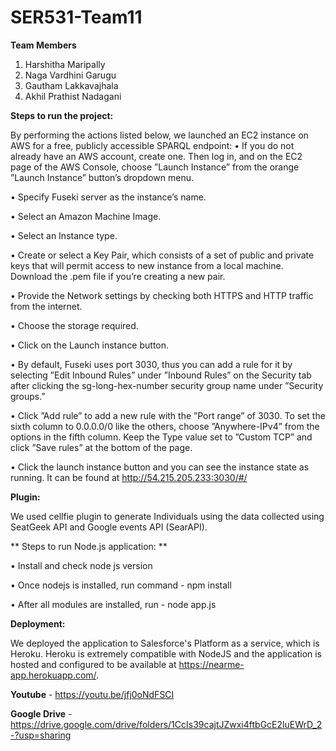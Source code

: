 # SER531-Team11

**Team Members**

1. Harshitha Maripally
2. Naga Vardhini Garugu
3. Gautham Lakkavajhala
4. Akhil Prathist Nadagani


**Steps to run the project:**

By performing the actions listed below, we launched an EC2 instance on AWS for a free, publicly accessible SPARQL endpoint:
•  If you do not already have an AWS account, create one. Then log in, and on the EC2 page of the AWS Console, choose ”Launch Instance” from the orange ”Launch Instance” button’s dropdown menu.


•  Specify Fuseki server as the instance’s name.


•  Select an Amazon Machine Image.


•  Select an Instance type.


•  Create or select a Key Pair, which consists of a set of public and private keys that will permit access to new instance from a local machine. Download the .pem file if you’re creating a new pair.


•  Provide the Network settings by checking both HTTPS and HTTP traffic from the internet.


•  Choose the storage required.


•  Click on the Launch instance button.


•  By default, Fuseki uses port 3030, thus you can add a rule for it by selecting ”Edit Inbound Rules” under ”Inbound Rules” on the Security tab after clicking the sg-long-hex-number security group name under ”Security groups.”


•  Click ”Add rule” to add a new rule with the ”Port range” of 3030. To set the sixth column to 0.0.0.0/0 like the others, choose ”Anywhere-IPv4” from the options in the
fifth column. Keep the Type value set to ”Custom TCP” and click ”Save rules” at the bottom of the page.


• Click the launch instance button and you can see the instance state as running. It can be found at http://54.215.205.233:3030/#/


**Plugin:**


We used cellfie plugin to generate Individuals using the data collected using SeatGeek API and Google events API (SearAPI).

** Steps to run Node.js application: **

• Install and check node js version

• Once nodejs is installed, run command - npm install

• After all modules are installed, run - node app.js

**Deployment:**


We deployed the application to Salesforce's Platform as a service, which is Heroku. Heroku is extremely compatible with NodeJS and the application is hosted and configured to be available at https://nearme-app.herokuapp.com/.


**Youtube** - https://youtu.be/jfj0oNdFSCI

**Google Drive** - https://drive.google.com/drive/folders/1CcIs39cajtJZwxi4ftbGcE2luEWrD_2-?usp=sharing
